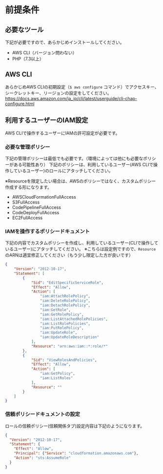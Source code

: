 
# 前提条件

## 必要なツール
下記が必要ですので、あらかじめインストールしてください。

- AWS CLI（バージョン問わない）
- PHP（7.3以上）

## AWS CLI
あらかじめAWS CLIの初期設定（`$ aws configure` コマンド）でアクセスキー、シークレットキー、リージョンの設定をしてください。
https://docs.aws.amazon.com/ja_jp/cli/latest/userguide/cli-chap-configure.html

## 利用するユーザーのIAM設定
AWS CLIで操作するユーザーにIAMの許可設定が必要です。

### 必要な管理ポリシー
下記の管理ポリシーは最低でも必要です。（環境によっては他にも必要なポリシーがある可能性あり）
下記のポリシーは、利用しているユーザー(AWS CLIで操作しているユーザー)のロールにアタッチしてください。

※Resourceを限定したい場合は、AWSのポリシーではなく、カスタムポリシー作成する形になります。

- AWSCloudFormationFullAccess
- S3FullAccess
- CodePipelineFullAccess
- CodeDeployFullAccess
- EC2FullAccess

### IAMを操作するポリシードキュメント
下記の内容でカスタムポリシーを作成し、利用しているユーザー(CLIで操作しているユーザー)にアタッチしてください。
※こちらは設定例ですので、`Resource`のARNは適宜修正してください（もう少し限定した方が良いです）

```json
{
    "Version": "2012-10-17",
    "Statement": [
        {
            "Sid": "EditSpecificServiceRole",
            "Effect": "Allow",
            "Action": [
                "iam:AttachRolePolicy",
                "iam:DeleteRolePolicy",
                "iam:DetachRolePolicy",
                "iam:GetRole",
                "iam:GetRolePolicy",
                "iam:ListAttachedRolePolicies",
                "iam:ListRolePolicies",
                "iam:PutRolePolicy",
                "iam:UpdateRole",
                "iam:UpdateRoleDescription"
            ],
            "Resource": "arn:aws:iam::*:role/*"
        },
        {
            "Sid": "ViewRolesAndPolicies",
            "Effect": "Allow",
            "Action": [
                "iam:GetPolicy",
                "iam:ListRoles"
            ],
            "Resource": ""
        }
    ]
}
```


### 信頼ポリシードキュメントの設定
ロールの信頼ポリシー(信頼関係タブ)設定内容は下記のようになります。

```json
{
  "Version": "2012-10-17",
  "Statement": {
    "Effect": "Allow",
    "Principal": {"Service": "cloudformation.amazonaws.com"},
    "Action": "sts:AssumeRole"
  }
}
```
